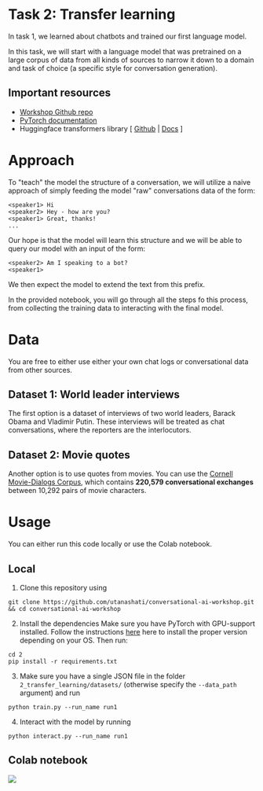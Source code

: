 # Task 2: Transfer learning
In task 1, we learned about chatbots and trained our first language model.

In this task, we will start with a language model that was pretrained on a large corpus of data from all kinds of sources to narrow it down to a domain and task of choice (a specific style for conversation generation).

## Important resources
* [Workshop Github repo](https://github.com/utanashati/conversational-ai-workshop)
* [PyTorch documentation](https://pytorch.org/docs/stable/index.html)
* Huggingface transformers library [ [Github](https://github.com/huggingface/transformers) | [Docs](https://huggingface.co/transformers/) ]

# Approach
To "teach" the model the structure of a conversation, we will utilize a naive approach of simply feeding the model "raw" conversations data of the form:
```
<speaker1> Hi
<speaker2> Hey - how are you?
<speaker1> Great, thanks!
...
```
Our hope is that the model will learn this structure and we will  be able to query our model with an input of the form:

```
<speaker2> Am I speaking to a bot?
<speaker1>
```
We then expect the model to extend the text from this prefix.

In the provided notebook, you will go through all the steps fo this process, from collecting the training data to interacting with the final model.

# Data
You are free to either use either your own chat logs or conversational data from other sources. 

## Dataset 1: World leader interviews

The first option is a dataset of interviews of two world leaders, Barack Obama and Vladimir Putin. These interviews will be treated as chat conversations, where the reporters are the interlocutors.

## Dataset 2: Movie quotes

Another option is to use quotes from movies. You can use the [Cornell Movie-Dialogs Corpus](https://), which contains **220,579 conversational exchanges** between 10,292 pairs of movie characters.

# Usage
You can either run this code locally or use the Colab notebook.

## Local
1. Clone this repository using
```
git clone https://github.com/utanashati/conversational-ai-workshop.git && cd conversational-ai-workshop
```
2. Install the dependencies
Make sure you have PyTorch with GPU-support installed. Follow the instructions [here](https://pytorch.org/get-started/locally/) here to install the proper version depending on your OS. Then run:
```
cd 2
pip install -r requirements.txt
```
3. Make sure you have a single JSON file in the folder `2_transfer_learning/datasets/` (otherwise specify the `--data_path` argument) and run
```
python train.py --run_name run1
```
4. Interact with the model by running
```
python interact.py --run_name run1
```

## Colab notebook
[![](https://colab.research.google.com/assets/colab-badge.svg)](https://colab.research.google.com/drive/1P0AqDEOZwtBt-mzNSjeCeIim7J53zAxd)
